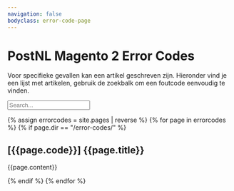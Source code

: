 ```yaml
---
navigation: false
bodyclass: error-code-page
---
```

# PostNL Magento 2 Error Codes

Voor specifieke gevallen kan een artikel geschreven zijn. Hieronder vind je een lijst met artikelen, gebruik de zoekbalk om een foutcode eenvoudig te vinden.

<input type="text" id="search" placeholder="Search..."/>

{% assign errorcodes = site.pages | reverse  %}
{% for page in errorcodes %}
{% if page.dir == "/error-codes/" %}
<div class="block" data-code="{{page.code | uri_escape}}" data-title="{{page.title | uri_escape}}">
    <h2 id="{{page.code}}" data-navigation-title="{{page.code}}">[{{page.code}}] {{page.title}}</h2>
    <p>{{page.content}}</p>
</div>
{% endif %}
{% endfor %}

<script src="{{ site.baseurl }}/assets/js/search.js"></script>
